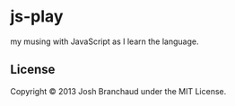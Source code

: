# js-play

my musing with JavaScript as I learn the language.

## License

Copyright &copy; 2013 Josh Branchaud under the MIT License.
